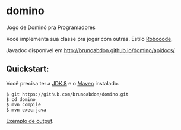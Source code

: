 # domino

Jogo de Dominó pra Programadores

Você implementa sua classe pra jogar com outras. Estilo <a href="https://en.wikipedia.org/wiki/Robocode" title="Robocode">Robocode</a>.

Javadoc disponível em http://brunoabdon.github.io/domino/apidocs/

## Quickstart:

Você precisa ter a [JDK 8](http://www.oracle.com/technetwork/java/javase/downloads/jdk8-downloads-2133151.html) e o [Maven](https://maven.apache.org/) instalado.
``` 
$ git https://github.com/brunoabdon/domino.git
$ cd domino
$ mvn compile
$ mvn exec:java
``` 
[Exemplo de output](https://github.com/brunoabdon/domino/wiki/Exemplo-de-Sa%C3%ADda).
